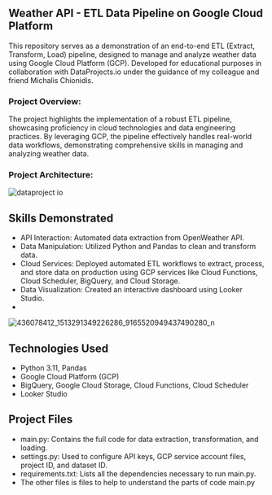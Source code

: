 ## Weather API - ETL Data Pipeline on Google Cloud Platform

This repository serves as a demonstration of an end-to-end ETL (Extract, Transform, Load) pipeline, designed to manage and analyze weather data using Google Cloud Platform (GCP). Developed for educational purposes in collaboration with DataProjects.io under the guidance of my colleague and friend Michalis Chionidis.

### Project Overview:
The project highlights the implementation of a robust ETL pipeline, showcasing proficiency in cloud technologies and data engineering practices. By leveraging GCP, the pipeline effectively handles real-world data workflows, demonstrating comprehensive skills in managing and analyzing weather data.

### Project Architecture:

![dataproject io](https://github.com/bioagg/ETL-Data-Pipeline-on-Google-Cloud-Platform/assets/98113578/29cd3d23-cef7-4364-9af3-d44fd3869c20)


## Skills Demonstrated
-  API Interaction: Automated data extraction from OpenWeather API.
-  Data Manipulation: Utilized Python and Pandas to clean and transform data.
-  Cloud Services: Deployed automated ETL workflows to extract, process, and store data on production using GCP services like Cloud Functions, Cloud Scheduler, BigQuery, and Cloud Storage.
-  Data Visualization: Created an interactive dashboard using Looker Studio.
-  
![436078412_1513291349226286_9165520949437490280_n](https://github.com/bioagg/ETL-Data-Pipeline-on-Google-Cloud-Platform/assets/98113578/aad4046b-3003-405f-a461-0f674ebabf7a)

## Technologies Used

-  Python 3.11, Pandas
-  Google Cloud Platform (GCP)
-  BigQuery, Google Cloud Storage, Cloud Functions, Cloud Scheduler
-  Looker Studio

## Project Files
- main.py: Contains the full code for data extraction, transformation, and loading.
- settings.py: Used to configure API keys, GCP service account files, project ID, and dataset ID.
- requirements.txt: Lists all the dependencies necessary to run main.py.
- The other files is files to help to understand the parts of code main.py 

